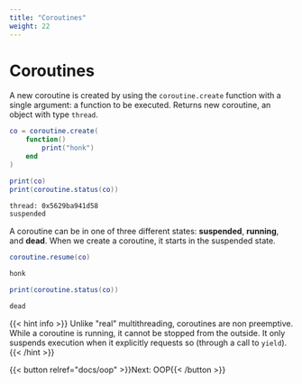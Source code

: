 ```yaml
---
title: "Coroutines"
weight: 22
---
```


# Coroutines

A new coroutine is created by using the `coroutine.create` function
with a single argument: a function to be executed.
Returns new coroutine, an object with type `thread`.

```lua
co = coroutine.create(
    function()
        print("honk")
    end
)

print(co)
print(coroutine.status(co))
```

```txt {.output}
thread: 0x5629ba941d58
suspended
```

A coroutine can be in one of three different states: **suspended**, **running**, and **dead**.
When we create a coroutine, it starts in the suspended state.

```lua
coroutine.resume(co)
```

```txt {.output}
honk
```

```lua
print(coroutine.status(co))
```

```txt {.output}
dead
```

{{< hint info >}}
Unlike "real" multithreading, coroutines are non preemptive.
While a coroutine is running, it cannot be stopped from the outside.
It only suspends execution when it explicitly requests so (through a call to `yield`).
{{< /hint >}}

{{< button relref="docs/oop"  >}}Next: OOP{{< /button >}}
